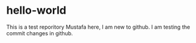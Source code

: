 # hello-world
This is a test reporitory
Mustafa here, I am new to github.
I am testing the commit changes in github.
